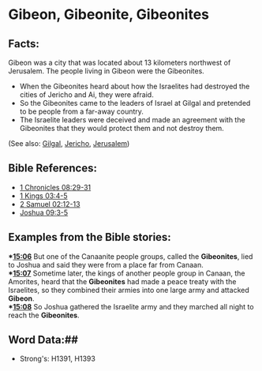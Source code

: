 # Gibeon, Gibeonite, Gibeonites #

## Facts: ##

Gibeon was a city that was located about 13 kilometers northwest of Jerusalem. The people living in Gibeon were the Gibeonites.

* When the Gibeonites heard about how the Israelites had destroyed the cities of Jericho and Ai, they were afraid.
* So the Gibeonites came to the leaders of Israel at Gilgal and pretended to be people from a far-away country. 
* The Israelite leaders were deceived and made an agreement with the Gibeonites that they would protect them and not destroy them.

(See also: [Gilgal](gilgal.md), [Jericho](jericho.md), [Jerusalem](jerusalem.md))

## Bible References: ##

* [1 Chronicles 08:29-31](rc://en/tn/help/1ch/08/29)
* [1 Kings 03:4-5](rc://en/tn/help/1ki/03/04)
* [2 Samuel 02:12-13](rc://en/tn/help/2sa/02/12)
* [Joshua 09:3-5](rc://en/tn/help/jos/09/03)

## Examples from the Bible stories: ##

  __*[15:06](rc://en/tn/help/obs/15/06)__ But one of the Canaanite people groups, called the __Gibeonites__, lied to Joshua and said they were from a place far from Canaan.  
  __*[15:07](rc://en/tn/help/obs/15/07)__ Sometime later, the kings of another people group in Canaan, the Amorites, heard that the __Gibeonites__ had made a peace treaty with the Israelites, so they combined their armies into one large army and attacked __Gibeon__.  
  __*[15:08](rc://en/tn/help/obs/15/08)__ So Joshua gathered the Israelite army and they marched all night to reach the __Gibeonites__.

## Word Data:##

* Strong's: H1391, H1393
